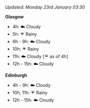 *Updated: Monday 23rd January 03:30*

**Glasgow**

* 4h: :cloud: Cloudy
* 5h: :umbrella: Rainy
* 6h - 9h: :cloud: Cloudy
* 10h: :umbrella: Rainy
* 11h: :cloud: Cloudy [:umbrella: as of 4h]
* 12h - 15h: :cloud: Cloudy

**Edinburgh**

* 4h - 9h: :cloud: Cloudy
* 10h, 11h: :umbrella: Rainy
* 12h - 15h: :cloud: Cloudy
